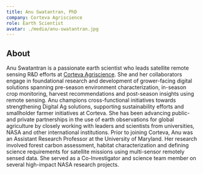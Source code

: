 ```yaml
---
title: Anu Swatantran, PhD
company: Corteva Agriscience
role: Earth Scientist
avatar: ./media/anu-swatantran.jpg
---
```

## About

Anu Swatantran is a passionate earth scientist who leads satellite remote sensing R&D efforts at [Corteva Agriscience](https://www.corteva.com/). She and her collaborators engage in foundational research and development of grower-facing digital solutions spanning pre-season environment characterization, in-season crop monitoring, harvest recommendations and post-season insights using remote sensing. Anu champions cross-functional initiatives towards strengthening Digital Ag solutions, supporting sustainability efforts and smallholder farmer initiatives at Corteva. She has been advancing public-and private partnerships in the use of earth observations for global agriculture by closely working with leaders and scientists from universities, NASA and other international institutions. Prior to joining Corteva, Anu was an Assistant Research Professor at the University of Maryland. Her research involved forest carbon assessment, habitat characterization and defining science requirements for satellite missions using multi-sensor remotely sensed data. She served as a Co-Investigator and science team member on several high-impact NASA research projects.
